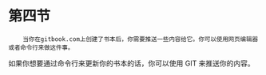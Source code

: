 # 第四节

        当你在gitbook.com上创建了书本后，你需要推送一些内容给它。你可以使用网页编辑器或者命令行来做这件事。

如果你想要通过命令行来更新你的书本的话，你可以使用 GIT 来推送你的内容。